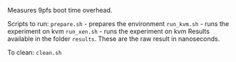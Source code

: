 Measures 9pfs boot time overhead.

Scripts to run:
`prepare.sh` - prepares the environment
`run_kvm.sh` - runs the experiment on kvm
`run_xen.sh` - runs the experiment on kvm
Results available in the folder `results`. These are the raw result in nanoseconds.

To clean:
`clean.sh`
